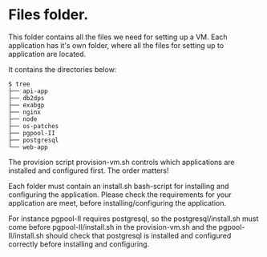 # Files folder.
This folder contains all the files we need for setting up a VM. Each application has it's own folder, where all the files for setting up to application are located.

It contains the directories below:

    $ tree
    ├── api-app
    ├── db2dps
    ├── exabgp
    ├── nginx
    ├── node
    ├── os-patches
    ├── pgpool-II
    ├── postgresql
    └── web-app

The provision script provision-vm.sh controls which applications are installed and configured first. The order matters! 

Each folder must contain an install.sh bash-script for installing and configuring the application. Please check the requirements for your application are meet, before installing/configuring the application.

For instance pgpool-II requires postgresql, so the postgresql/install.sh must come before pgpool-II/install.sh in the provision-vm.sh and the pgpool-II/install.sh should check that postgresql is installed and configured correctly before installing and configuring.
